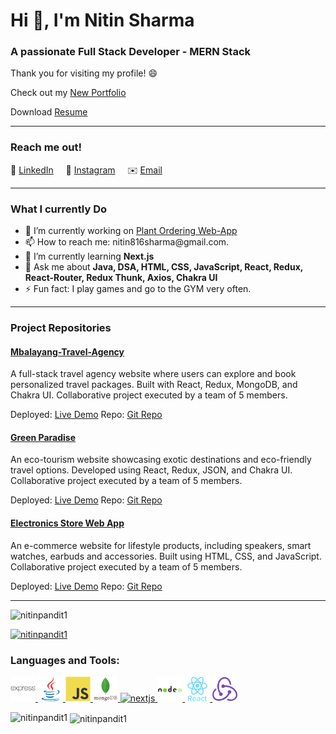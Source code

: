 <!DOCTYPE html>
<html lang="en">
<head>
  <meta charset="UTF-8">
  <meta name="viewport" content="width=device-width, initial-scale=1.0">
 
</head>
<body>
  <h1 align="letf">Hi 👋, I'm Nitin Sharma</h1>
  <h3 align="left">A passionate Full Stack Developer - MERN Stack</h3>

  <p align="left">Thank you for visiting my profile! 😄</p>
  <p align="left"> Check out my <span><a href="https://NITINPANDIT1.github.io">New Portfolio</a></span></p>
   <p align="left"> Download <span><a href="https://drive.google.com/file/d/1ogeR_CuagHTv7xA2Gg_nm1KBPe59zI8H/view?usp=drive_link" target ="_blank" >Resume</a></span></p>
  <hr>

  

  

  <h3>Reach me out!</h3>
    💼 <a href="https://www.linkedin.com/in/nitin-sharma-b72042132">LinkedIn</a>
    &nbsp;&nbsp;&nbsp;
    📸 <a href="https://www.instagram.com/nitin_bhardwaj_1342/">Instagram</a>
    &nbsp;&nbsp;&nbsp;
    ✉️ <a href="mailto:nitin816sharma@gmail.com">Email</a>
  

  <hr>

  <h3>What I currently Do</h3>
  <ul>
    <li>🔭 I’m currently working on <a href="https://64a940ff7ed34f6e792eb18b--fluffy-cocada-764c66.netlify.app/">Plant Ordering Web-App</a></li>
    <li>📫 How to reach me: nitin816sharma@gmail.com.</li>
    <li>🌱 I’m currently learning <strong>Next.js</strong></li>
    <li>💬 Ask me about <strong>Java, DSA, HTML, CSS, JavaScript, React, Redux, React-Router, Redux Thunk, Axios, Chakra UI</strong></li>
    <li>⚡ Fun fact: I play games and go to the GYM very often.</li>
  </ul>

  <hr>
  
### Project Repositories


#### [Mbalayang-Travel-Agency](https://github.com/NITINPANDIT1/mbalayang)

A full-stack travel agency website where users can explore and book personalized travel packages. Built with React, Redux, MongoDB, and Chakra UI. Collaborative project executed by a team of 5 members.

Deployed: [Live Demo](https://mbalayang.vercel.app/)
Repo: [Git Repo](https://github.com/NITINPANDIT1/mbalayang)

#### [Green Paradise](https://github.com/NITINPANDIT1/project--spiffy/tree/main)

An eco-tourism website showcasing exotic destinations and eco-friendly travel options. Developed using React, Redux, JSON, and Chakra UI. Collaborative project executed by a team of 5 members.

Deployed: [Live Demo](https://fluffy-cocada-764c66.netlify.app/)
Repo: [Git Repo](https://github.com/NITINPANDIT1/project--spiffy/tree/main)

#### [Electronics Store Web App ](https://github.com/NITINPANDIT1/Project-Boatlifestyle-Clone-Masai-)
An e-commerce website for lifestyle products, including speakers, smart watches, earbuds and accessories. Built using HTML, CSS, and JavaScript. Collaborative project executed by a team of 5 members.

Deployed: [Live Demo](https://cozy-kitten-74789c.netlify.app/products)
Repo: [Git Repo](https://github.com/NITINPANDIT1/Project-Boatlifestyle-Clone-Masai-)

<hr>
<p align="left"> <img src="https://komarev.com/ghpvc/?username=nitinpandit1&label=Profile%20views&color=0e75b6&style=flat" alt="nitinpandit1" /> </p>

<p align="left"> <a href="https://github.com/ryo-ma/github-profile-trophy"><img src="https://github-profile-trophy.vercel.app/?username=nitinpandit1" alt="nitinpandit1" /></a> </p>



<h3 align="left">Languages and Tools:</h3>
<p align="left"> <a href="https://expressjs.com" target="_blank" rel="noreferrer"> <img src="https://raw.githubusercontent.com/devicons/devicon/master/icons/express/express-original-wordmark.svg" alt="express" width="40" height="40"/> </a> <a href="https://www.java.com" target="_blank" rel="noreferrer"> <img src="https://raw.githubusercontent.com/devicons/devicon/master/icons/java/java-original.svg" alt="java" width="40" height="40"/> </a> <a href="https://developer.mozilla.org/en-US/docs/Web/JavaScript" target="_blank" rel="noreferrer"> <img src="https://raw.githubusercontent.com/devicons/devicon/master/icons/javascript/javascript-original.svg" alt="javascript" width="40" height="40"/> </a> <a href="https://www.mongodb.com/" target="_blank" rel="noreferrer"> <img src="https://raw.githubusercontent.com/devicons/devicon/master/icons/mongodb/mongodb-original-wordmark.svg" alt="mongodb" width="40" height="40"/> </a> <a href="https://nextjs.org/" target="_blank" rel="noreferrer"> <img src="https://cdn.worldvectorlogo.com/logos/nextjs-2.svg" alt="nextjs" width="40" height="40"/> </a> <a href="https://nodejs.org" target="_blank" rel="noreferrer"> <img src="https://raw.githubusercontent.com/devicons/devicon/master/icons/nodejs/nodejs-original-wordmark.svg" alt="nodejs" width="40" height="40"/> </a> <a href="https://reactjs.org/" target="_blank" rel="noreferrer"> <img src="https://raw.githubusercontent.com/devicons/devicon/master/icons/react/react-original-wordmark.svg" alt="react" width="40" height="40"/> </a> <a href="https://redux.js.org" target="_blank" rel="noreferrer"> <img src="https://raw.githubusercontent.com/devicons/devicon/master/icons/redux/redux-original.svg" alt="redux" width="40" height="40"/> </a> </p>

<p><img align="left" src="https://github-readme-stats.vercel.app/api/top-langs?username=nitinpandit1&show_icons=true&locale=en&layout=compact" alt="nitinpandit1" /></p>

<p>&nbsp;<img align="center" src="https://github-readme-stats.vercel.app/api?username=nitinpandit1&show_icons=true&locale=en" alt="nitinpandit1" /></p>

